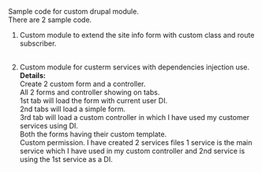 Sample code for custom drupal module.<br>
There are 2 sample code.<br>

1. Custom module to extend the site info form with custom class and route subscriber.<br><br>

2. Custom module for custerm services with dependencies injection use.<br>
  <b>Details: </b><br>
  Create 2 custom form and a controller.<br>
  All 2 forms and controller showing on tabs.<br>
  1st tab will load the form with current user DI.<br> 
  2nd tabs will load a simple form.<br>
  3rd tab will load a custom controller in which I have used my customer services using DI.<br>
  Both the forms having their custom template.<br>
  Custom permission.
  I have created 2 services files 1 service is the main service which I have used in my custom controller and 2nd service is using the 1st service as a DI.<br>
